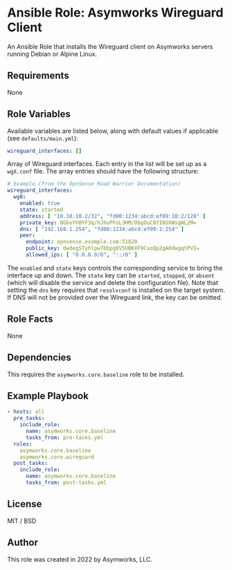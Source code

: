 # Ansible Role: Asymworks Wireguard Client

An Ansible Role that installs the Wireguard client on Asymworks servers running Debian or Alpine Linux.

## Requirements

None

## Role Variables

Available variables are listed below, along with default values if applicable (see `defaults/main.yml`):

```yaml
wireguard_interfaces: []
```

Array of Wireguard interfaces. Each entry in the list will be set up as a `wgX.conf` file.  The array entries should have the following structure:

```yaml
# Example (from the OpnSense Road Warrior Documentation)
wireguard_interfaces:
  wg0:
    enabled: true
    state: started
    address: [ "10.10.10.2/32", "fd00:1234:abcd:ef09:10:2/128" ]
    private_key: 8GboYh0YF3q/hJhoPFoL3HM/ObgOuC8YI6UXWsgWL2M=
    dns: [ "192.168.1.254", "fd00:1234:abcd:ef09:1:254" ]
    peer:
      endpoint: opnsense.example.com:51820
      public_key: OwdegSTyhlpw7Dbpg8VSUBKXF9CxoQp2gAOdwgqtPVI=
      allowed_ips: [ "0.0.0.0/0", "::/0" ]
```

The `enabled` and `state` keys controls the corresponding service to bring the interface up and down.  The `state` key can be `started`, `stopped`, or `absent` (which will disable the service and delete the configuration file).  Note that setting the `dns` key requires that `resolvconf` is installed on the target system.  If DNS will not be provided over the Wireguard link, the key can be omitted.

## Role Facts

None

## Dependencies

This requires the `asymworks.core.baseline` role to be installed.

## Example Playbook

```yaml
- hosts: all
  pre_tasks:
    include_role:
      name: asymworks.core.baseline
      tasks_from: pre-tasks.yml
  roles:
    asymworks.core.baseline
    asymworks.core.wireguard
  post_tasks:
    include_role:
      name: asymworks.core.baseline
      tasks_from: post-tasks.yml
```

## License

MIT / BSD

## Author

This role was created in 2022 by Asymworks, LLC.
